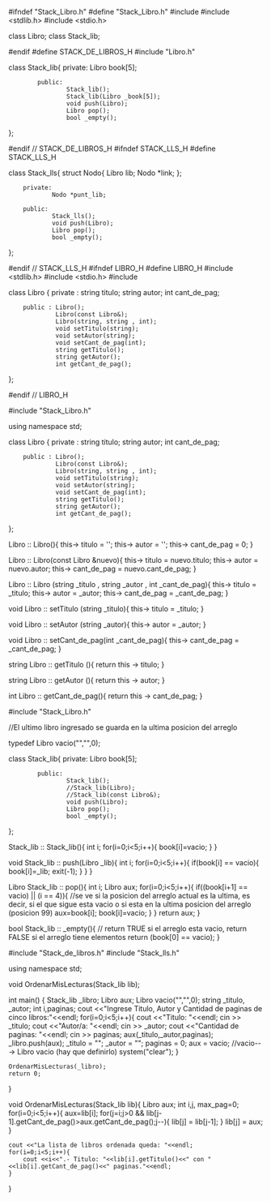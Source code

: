 #ifndef "Stack_Libro.h"
#define "Stack_Libro.h"
#include <iostream>
#include <stdlib.h>
#include <stdio.h>

class Libro;
class Stack_lib;

#endif
#define STACK_DE_LIBROS_H
#include "Libro.h"

 class Stack_lib{
            private:
                    Libro book[5];

            public:
                    Stack_lib();
                    Stack_lib(Libro _book[5]);
                    void push(Libro);
                    Libro pop();
                    bool _empty();
};


#endif // STACK_DE_LIBROS_H
#ifndef STACK_LLS_H
#define STACK_LLS_H


class Stack_lls{
	struct Nodo{
    		Libro lib;
   	        Nodo *link;
	};

        private:
                Nodo *punt_lib;

        public:
                Stack_lls();
                void push(Libro);
                Libro pop();
                bool _empty();

};


#endif // STACK_LLS_H
#ifndef LIBRO_H
#define LIBRO_H
#include <stdlib.h>
#include <stdio.h>
#include <iostream>

class Libro {
        private : string titulo;
                  string autor;
                  int cant_de_pag;

        public : Libro();
             	 Libro(const Libro&);
             	 Libro(string, string , int);
		         void setTitulo(string);
             	 void setAutor(string);
     		     void setCant_de_pag(int);
             	 string getTitulo();
             	 string getAutor();
             	 int getCant_de_pag();

};

#endif // LIBRO_H



#include "Stack_Libro.h"

using namespace std;



class Libro {
	private : string titulo;
	          string autor;
	          int cant_de_pag;

        public : Libro();
             	 Libro(const Libro&);
             	 Libro(string, string , int);
		         void setTitulo(string);
             	 void setAutor(string);
     		     void setCant_de_pag(int);
             	 string getTitulo();
             	 string getAutor();
             	 int getCant_de_pag();

};

Libro :: Libro(){
	this-> titulo = '';
	this-> autor = '';
	this-> cant_de_pag = 0;
}

Libro :: Libro(const Libro &nuevo){
	this-> titulo = nuevo.titulo;
	this-> autor = nuevo.autor;
	this-> cant_de_pag = nuevo.cant_de_pag;
}

Libro :: Libro (string _titulo , string _autor , int _cant_de_pag){
	this-> titulo = _titulo;
	this-> autor = _autor;
	this-> cant_de_pag = _cant_de_pag;
}

void Libro :: setTitulo (string _titulo){
	this-> titulo = _titulo;
}

void Libro :: setAutor (string _autor){
	this-> autor = _autor;
}

void Libro :: setCant_de_pag(int _cant_de_pag){
	this-> cant_de_pag = _cant_de_pag;
}

string Libro :: getTitulo (){
	return this -> titulo;
}

string Libro :: getAutor (){
	return this -> autor;
}

int Libro :: getCant_de_pag(){
	return this -> cant_de_pag;
}



#include "Stack_Libro.h"

//El ultimo libro ingresado se guarda en la ultima posicion del arreglo

typedef Libro vacio("","",0);

 class Stack_lib{
            private:
                    Libro book[5];

            public:
                    Stack_lib();
                    //Stack_lib(Libro);
                    //Stack_lib(const Libro&);
                    void push(Libro);
                    Libro pop();
                    bool _empty();
};

Stack_lib :: Stack_lib(){
    int i;
    for(i=0;i<5;i++){
        book[i]=vacio;
    }
}

void Stack_lib :: push(Libro _lib){
    int i;
    for(i=0;i<5;i++){
        if(book[i] == vacio){
            book[i]=_lib;
            exit(-1);
        }
    }
}

Libro Stack_lib :: pop(){
    int i;
    Libro aux;
    for(i=0;i<5;i++){
        if((book[i+1] == vacio) || (i == 4)){ //se ve si la posicion del arreglo actual es la ultima, es decir, si el que sigue esta vacio o si esta en la ultima posicion del arreglo (posicion 99)
            aux=book[i];
            book[i]=vacio;
        }
    }
    return aux;
}

bool Stack_lib :: _empty(){ // return TRUE si el arreglo esta vacio, return FALSE si el arreglo tiene elementos
    return (book[0] == vacio);
}



#include "Stack_de_libros.h"
#include "Stack_lls.h"

using namespace std;


void OrdenarMisLecturas(Stack_lib lib);

int main()
{
    Stack_lib _libro;
    Libro aux;
    Libro vacio("","",0);
    string _titulo, _autor;
    int i,paginas;
    cout <<"Ingrese Titulo, Autor y Cantidad de paginas de cinco libros:"<<endl;
    for(i=0;i<5;i++){
        cout <<"Titulo: "<<endl;
        cin >> _titulo;
        cout <<"Autor/a: "<<endl;
        cin >> _autor;
        cout <<"Cantidad de paginas: "<<endl;
        cin >> paginas;
        aux(_titulo,_autor,paginas);
        _libro.push(aux);
        _titulo = "";
        _autor = "";
        paginas = 0;
        aux = vacio; //vacio---> Libro vacio (hay que definirlo)
        system("clear");
    }

    OrdenarMisLecturas(_libro);
    return 0;
}

void OrdenarMisLecturas(Stack_lib lib){
    Libro aux;
    int i,j, max_pag=0;
    for(i=0;i<5;i++){
        aux=lib[i];
        for(j=i;j>0 && lib[j-1].getCant_de_pag()>aux.getCant_de_pag();j--){
            lib[j] = lib[j-1];
        }
        lib[j] = aux;
    }

    cout <<"La lista de libros ordenada queda: "<<endl;
    for(i=0;i<5;i++){
        cout <<i<<".- Titulo: "<<lib[i].getTitulo()<<" con "<<lib[i].getCant_de_pag()<<" paginas."<<endl;
    }
}
